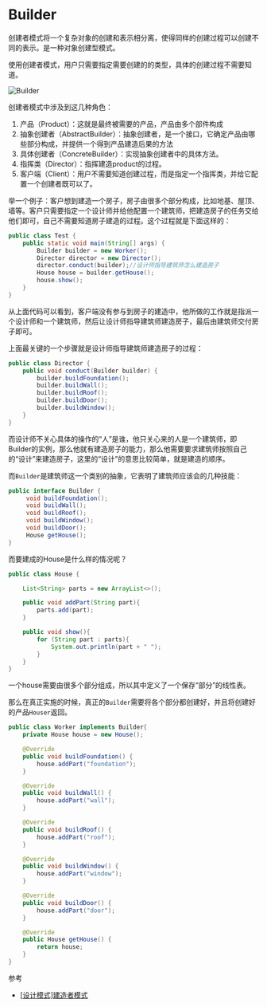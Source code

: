 # Builder

创建者模式将一个复杂对象的创建和表示相分离，使得同样的创建过程可以创建不同的表示。是一种对象创建型模式。

使用创建者模式，用户只需要指定需要创建的的类型，具体的创建过程不需要知道。

![Builder](http://ovn0i3kdg.bkt.clouddn.com/Builder.png)

创建者模式中涉及到这几种角色：
1. 产品（Product）：这就是最终被需要的产品，产品由多个部件构成
2. 抽象创建者（AbstractBuilder）：抽象创建者，是一个接口，它确定产品由哪些部分构成，并提供一个得到产品建造后果的方法
3. 具体创建者（ConcreteBuilder）：实现抽象创建者中的具体方法。
4. 指挥类（Director）：指挥建造product的过程。
5. 客户端（Client）：用户不需要知道创建过程，而是指定一个指挥类，并给它配置一个创建者既可以了。


举一个例子：客户想到建造一个房子，房子由很多个部分构成，比如地基、屋顶、墙等。客户只需要指定一个设计师并给他配置一个建筑师，把建造房子的任务交给他们即可，自己不需要知道房子建造的过程。这个过程就是下面这样的：
```java
public class Test {
    public static void main(String[] args) {
        Builder builder = new Worker();
        Director director = new Director();
        director.conduct(builder);//设计师指导建筑师怎么建造房子
        House house = builder.getHouse();
        house.show();
    }
}
```
从上面代码可以看到，客户端没有参与到房子的建造中，他所做的工作就是指派一个设计师和一个建筑师，然后让设计师指导建筑师建造房子，最后由建筑师交付房子即可。

上面最关键的一个步骤就是设计师指导建筑师建造房子的过程：
```java
public class Director {
    public void conduct(Builder builder) {
        builder.buildFoundation();
        builder.buildWall();
        builder.buildRoof();
        builder.buildDoor();
        builder.buildWindow();
    }
}
```
而设计师不关心具体的操作的“人”是谁，他只关心来的人是一个建筑师，即Builder的实例，那么他就有建造房子的能力，那么他需要要求建筑师按照自己的“设计”来建造房子，这里的“设计”的意思比较简单，就是建造的顺序。

而`Builder`是建筑师这一个类别的抽象，它表明了建筑师应该会的几种技能：
```java
public interface Builder {
     void buildFoundation();
     void buildWall();
     void buildRoof();
     void buildWindow();
     void buildDoor();
     House getHouse();
}
```
而要建成的House是什么样的情况呢？
```java
public class House {

    List<String> parts = new ArrayList<>();

    public void addPart(String part){
        parts.add(part);
    }

    public void show(){
        for (String part : parts){
            System.out.println(part + " ");
        }
    }
}
```
一个house需要由很多个部分组成，所以其中定义了一个保存“部分”的线性表。

那么在真正实施的时候，真正的`Builder`需要将各个部分都创建好，并且将创建好的产品`Houser`返回。
```java
public class Worker implements Builder{
    private House house = new House();

    @Override
    public void buildFoundation() {
        house.addPart("foundation");
    }

    @Override
    public void buildWall() {
        house.addPart("wall");
    }

    @Override
    public void buildRoof() {
        house.addPart("roof");
    }

    @Override
    public void buildWindow() {
        house.addPart("window");
    }

    @Override
    public void buildDoor() {
        house.addPart("door");
    }

    @Override
    public House getHouse() {
        return house;
    }
}
```

参考
* [[设计模式]建造者模式](http://www.cnblogs.com/jingmoxukong/p/4213402.html)
